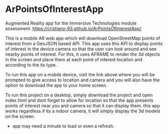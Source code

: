 # ArPointsOfInterestApp
Augmented Reality app for the Immersive Technologies module assessment.
https://cristiano-93.github.io/ArPointsOfInterestApp/

This is a mobile AR web app which will download OpenStreetMap points of interest from a GeoJSON based API.
This app uses this API to display points of interest in the device camera so that the user can look around and see nearby points of interest.
For this, it uses AFRAME to render the 3d objects in the screen and place them at each point of interest location and according to the its type.

To run this app on a mobile device, visit the link above where you will be prompted to give access to location and camera and you will also have the option to download the app to your home screen.

To run this project on a desktop, simply download the project and open index.html and dont forget to allow for location so that the app presents points of interest near you and camera so that it can display them. this app works regardless if its a indoor camera, it will simply display the 3d models on the screen.

* app may need a minute to load or even a refresh.
